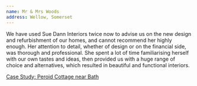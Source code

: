 ```yaml
---
name: Mr & Mrs Woods
address: Wellow, Somerset
---
```


We have used Sue Dann Interiors twice now to advise us on the new design and refurbishment of our homes, and cannot recommend her highly enough. Her attention to detail, whether of design or on the financial side, was thorough and professional. She spent a lot of time familiarising herself with our own tastes and ideas, then provided us with a huge range of choice and alternatives, which resulted in beautiful and functional interiors.

[Case Study: Peroid Cottage near Bath](/case-study/2011-period-cottage)
